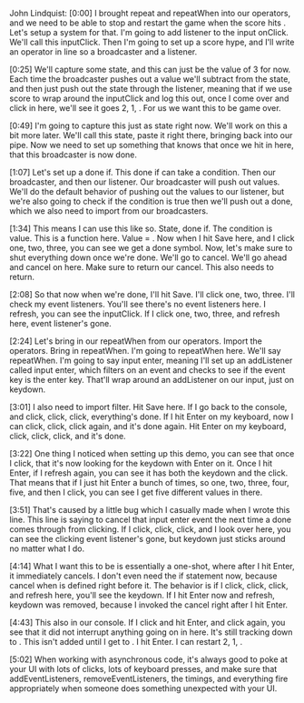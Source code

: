 John Lindquist: [0:00] I brought repeat and repeatWhen into our operators, and we need to be able to stop and restart the game when the score hits . Let's setup a system for that. I'm going to add listener to the input onClick. We'll call this inputClick. Then I'm going to set up a score hype, and I'll write an operator in line so a broadcaster and a listener.

[0:25] We'll capture some state, and this can just be the value of 3 for now. Each time the broadcaster pushes out a value we'll subtract from the state, and then just push out the state through the listener, meaning that if we use score to wrap around the inputClick and log this out, once I come over and click in here, we'll see it goes 2, 1, . For us we want this to be game over.

[0:49] I'm going to capture this just as state right now. We'll work on this a bit more later. We'll call this state, paste it right there, bringing back into our pipe. Now we need to set up something that knows that once we hit  in here, that this broadcaster is now done.

[1:07] Let's set up a done if. This done if can take a condition. Then our broadcaster, and then our listener. Our broadcaster will push out values. We'll do the default behavior of pushing out the values to our listener, but we're also going to check if the condition is true then we'll push out a done, which we also need to import from our broadcasters.

[1:34] This means I can use this like so. State, done if. The condition is value. This is a function here. Value = . Now when I hit Save here, and I click one, two, three, you can see we get a done symbol. Now, let's make sure to shut everything down once we're done. We'll go to cancel. We'll go ahead and cancel on here. Make sure to return our cancel. This also needs to return.

[2:08] So that now when we're done, I'll hit Save. I'll click one, two, three. I'll check my event listeners. You'll see there's no event listeners here. I refresh, you can see the inputClick. If I click one, two, three, and refresh here, event listener's gone.

[2:24] Let's bring in our repeatWhen from our operators. Import the operators. Bring in repeatWhen. I'm going to repeatWhen here. We'll say repeatWhen. I'm going to say input enter, meaning I'll set up an addListener called input enter, which filters on an event and checks to see if the event key is the enter key. That'll wrap around an addListener on our input, just on keydown.

[3:01] I also need to import filter. Hit Save here. If I go back to the console, and click, click, click, everything's done. If I hit Enter on my keyboard, now I can click, click, click again, and it's done again. Hit Enter on my keyboard, click, click, click, and it's done.

[3:22] One thing I noticed when setting up this demo, you can see that once I click, that it's now looking for the keydown with Enter on it. Once I hit Enter, if I refresh again, you can see it has both the keydown and the click. That means that if I just hit Enter a bunch of times, so one, two, three, four, five, and then I click, you can see I get five different values in there.

[3:51] That's caused by a little bug which I casually made when I wrote this line. This line is saying to cancel that input enter event the next time a done comes through from clicking. If I click, click, click, and I look over here, you can see the clicking event listener's gone, but keydown just sticks around no matter what I do.

[4:14] What I want this to be is essentially a one-shot, where after I hit Enter, it immediately cancels. I don't even need the if statement now, because cancel when is defined right before it. The behavior is if I click, click, click, and refresh here, you'll see the keydown. If I hit Enter now and refresh, keydown was removed, because I invoked the cancel right after I hit Enter.

[4:43] This also in our console. If I click and hit Enter, and click again, you see that it did not interrupt anything going on in here. It's still tracking down to . This isn't added until I get to . I hit Enter. I can restart 2, 1, .

[5:02] When working with asynchronous code, it's always good to poke at your UI with lots of clicks, lots of keyboard presses, and make sure that addEventListeners, removeEventListeners, the timings, and everything fire appropriately when someone does something unexpected with your UI.
